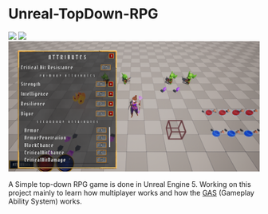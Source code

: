 # Unreal-TopDown-RPG
![](https://github.com/LuEklund/Unreal-TopDown-RPG/blob/master/TopDownRPG2.gif)
![](https://github.com/LuEklund/Unreal-TopDown-RPG/blob/master/TopDownRPG.gif)
![](https://github.com/LuEklund/Unreal-TopDown-RPG/blob/master/RPG.png)



A Simple top-down RPG game is done in Unreal Engine 5.
Working on this project mainly to learn how multiplayer works and how the [GAS](https://docs.unrealengine.com/4.27/en-US/InteractiveExperiences/GameplayAbilitySystem/) (Gameplay Ability System) works.
